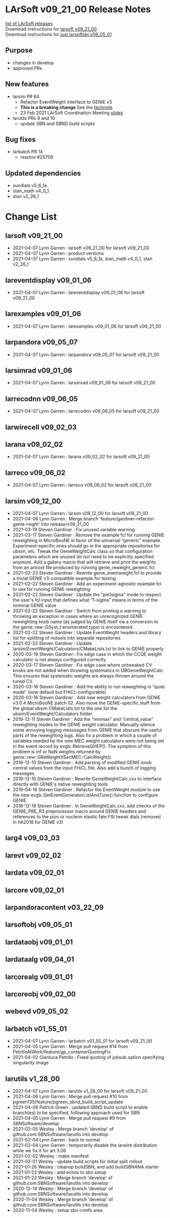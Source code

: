 # LArSoft v09_21_00 Release Notes



[list of LArSoft releases](LArSoft_release_list)  
Download instructions for [larsoft v09_21_00](https://scisoft.fnal.gov/scisoft/bundles/larsoft/v09_21_00/larsoft-v09_21_00.html)  
Download instructions for [just larsoftobj v09_05_01](https://scisoft.fnal.gov/scisoft/bundles/larsoftobj/v09_05_01/larsoftobj-v09_05_01.html)

## Purpose

-   changes in develop
-   approved PRs

## New features

-   larsim PR 64
    -   Refactor EventWeight interface to GENIE v3
    -   **This is a breaking change** See the [technote](https://cdcvs.fnal.gov/redmine/attachments/63586/genieweightcalc_technote.pdf)
    -   23 Feb 2021 LArSoft Coordination Meeting [slides](https://indico.fnal.gov/event/47983/contributions/209278/attachments/140332/176331/genie_v3_reweight_larsoft.pdf)
-   larutils PRs 9 and 10
    -   update SBN and SBND build scripts

## Bug fixes

-   larbatch PR 14
    -   resolve \#25709

## Updated dependencies

-   sundials v5_6_1a
-   stan_math v4_0_1
-   stan v2_26_1

# Change List

## larsoft v09_21_00

-   2021-04-07 Lynn Garren : larsoft v09_21_00 for larsoft v09_21_00
-   2021-04-07 Lynn Garren : product versions
-   2021-04-07 Lynn Garren : sundials v5_6_1a, stan_math v4_0_1, stan v2_26_1

## lareventdisplay v09_01_06

-   2021-04-07 Lynn Garren : lareventdisplay v09_01_06 for larsoft v09_21_00

## larexamples v09_01_06

-   2021-04-07 Lynn Garren : larexamples v09_01_06 for larsoft v09_21_00

## larpandora v09_05_07

-   2021-04-07 Lynn Garren : larpandora v09_05_07 for larsoft v09_21_00

## larsimrad v09_01_06

-   2021-04-07 Lynn Garren : larsimrad v09_01_06 for larsoft v09_21_00

## larrecodnn v09_06_05

-   2021-04-07 Lynn Garren : larrecodnn v09_06_05 for larsoft v09_21_00

## larwirecell v09_02_03

## larana v09_02_02

-   2021-04-07 Lynn Garren : larana v09_02_02 for larsoft v09_21_00

## larreco v09_06_02

-   2021-04-07 Lynn Garren : larreco v09_06_02 for larsoft v09_21_00

## larsim v09_12_00

-   2021-04-07 Lynn Garren : larsim v09_12_00 for larsoft v09_21_00
-   2021-04-06 Lynn Garren : Merge branch 'feature/gardiner-refactor-genie-rwght' into release/v09_21_00
-   2021-03-19 Steven Gardiner : Fix unused variable warning
-   2021-03-17 Steven Gardiner : Remove the example fcl for running GENIE reweighting in MicroBooNE in favor of the universal “generic” example. Experiment-specific ones should go in the appropriate repositories for ubsim, etc. Tweak the GenieWeightCalc class so that configuration parameters which are unused do not need to be explicitly specified anymore. Add a gallery macro that will retrieve and print the weights from an artroot file produced by running genie_reweight_generic.fcl.
-   2021-02-23 Steven Gardiner : Rewrite genie_eventweight.fcl to provide a trivial GENIE v3-compatible example for testing
-   2021-02-22 Steven Gardiner : Add an experiment-agnostic example fcl to use for running GENIE reweighting
-   2021-02-22 Steven Gardiner : Update the “pm1sigma” mode to respect the user's fcl input that defines what “1-sigma” means in terms of the nominal GENIE value
-   2021-02-22 Steven Gardiner : Switch from printing a warning to throwing an exception in cases where an unrecognized GENIE reweighting knob name (as judged by GENIE itself via a conversion to the genie::rew::GSyst_t enumerated type) is encountered.
-   2021-02-22 Steven Gardiner : Update EventWeight headers and library list for splitting of nutools into separate repositories
-   2021-02-22 Steven Gardiner : Update larsim/EventWeight/Calculators/CMakeLists.txt to link to GENIE properly
-   2020-03-19 Steven Gardiner : Fix edge case in which the CCQE weight calculator is not always configured correctly
-   2020-03-17 Steven Gardiner : Fix edge case where untweaked CV knobs are not added when throwing systematics in UBGenieWeightCalc. This ensures that systematic weights are always thrown around the tuned CV.
-   2020-03-16 Steven Gardiner : Add the ability to run reweighting in “quiet mode” (now default but FHiCL-configurable)
-   2020-03-16 Steven Gardiner : Add new weight calculators from GENIE v3.0.4 MicroBooNE patch 02. Also move the GENIE-specific stuff from the global ubsim CMakeLists.txt to the one for the ubsim/EventWeight/Calculators folder.
-   2019-12-11 Steven Gardiner : Add the “minmax” and “central_value” reweighting modes to the GENIE weight calculator. Manually silence some annoying logging messsages from GENIE that obscure the useful parts of the reweighting logs. Also fix a problem in which a couple of variables needed by the new MEC weight calculators were not being set in the event record by evgb::RetrieveGHEP(). The symptom of this problem is inf or NaN weights returned by genie::rew::GReWeightXSecMEC::CalcWeight().
-   2019-12-10 Steven Gardiner : Add parsing of modified GENIE knob central values from the input FHiCL file. Also add a bunch of logging messages.
-   2019-12-10 Steven Gardiner : Rewrite GenieWeightCalc.cxx to interface directly with GENIE's native reweighting tools
-   2019-04-16 Steven Gardiner : Refactor the EventWeight module to use the new evgb::SetEventGeneratorListAndTune() function to configure GENIE.
-   2018-12-19 Steven Gardiner : In GenieWeightCalc.cxx, add checks of the GENIE_PRE_R3 preprocessor macro around GENIE headers and references to the pion or nucleon elastic fate FSI tweak dials (removed in hA2018 for GENIE v3)

## larg4 v09_03_03

## larevt v09_02_02

## lardata v09_02_01

## larcore v09_02_01

## larpandoracontent v03_22_09

## larsoftobj v09_05_01

## lardataobj v09_01_01

## lardataalg v09_04_01

## larcorealg v09_01_01

## larcoreobj v09_02_00

## webevd v09_05_02

## larbatch v01_55_01

-   2021-04-07 Lynn Garren : larbatch v01_55_01 for larsoft v09_21_00
-   2021-04-05 Lynn Garren : Merge pull request \#14 from PetrilloAtWork/feature/gp_containerQuotingFix
-   2021-04-02 Gianluca Petrillo : Fixed quoting of jobsub option specifying singularity image

## larutils v1_28_00

-   2021-04-07 Lynn Garren : larutils v1_28_00 for larsoft v09_21_00
-   2021-04-06 Lynn Garren : Merge pull request \#10 from pgreen135/feature/pgreen_sbnd_build_script_update
-   2021-04-06 Patrick Green : updated SBND build script to enable branch(es) to be specified, following approach used for SBN
-   2021-04-05 Lynn Garren : Merge pull request \#9 from SBNSoftware/develop
-   2021-02-05 Wesley : Merge branch 'develop' of github.com:SBNSoftware/larutils into develop
-   2021-02-04 Lynn Garren : back to normal
-   2021-02-04 Lynn Garren : temporarily disable the larwire distribution while we fix it for art 3.06
-   2021-02-02 Wesley : make manifest
-   2021-02-01 Wesley : update build scripts for initial split rollout
-   2021-01-26 Wesley : cleanup buildSBN, and add buildSBNANA starter
-   2021-01-22 Wesley : add echos to sbn setup
-   2021-01-22 Wesley : Merge branch 'develop' of github.com:SBNSoftware/larutils into develop
-   2020-12-14 Wesley : Merge branch 'develop' of github.com:SBNSoftware/larutils into develop
-   2020-11-04 Wesley : Merge branch 'develop' of github.com:SBNSoftware/larutils into develop
-   2020-11-04 Wesley : setup sbn cvmfs area
